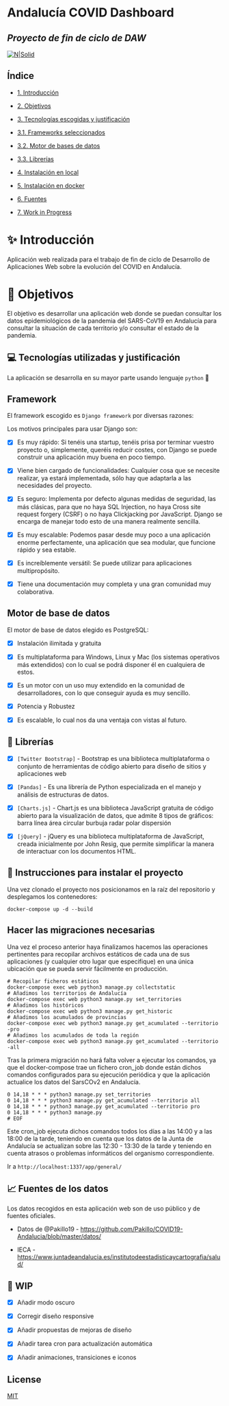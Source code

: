# Andalucía COVID Dashboard

## _Proyecto de fin de ciclo de DAW_

[![N|Solid](https://www.djangoproject.com/m/img/badges/djangomade124x25.gif)](https://nodesource.com/products/nsolid)

## Índice

- [1. Introducción](#introduccion)

- [2. Objetivos](#objetivos)

- [3. Tecnologías escogidas y justificación](#tecnologías)

- [3.1. Frameworks seleccionados](#framework)

- [3.2. Motor de bases de datos](#bbdd)

- [3.3. Librerías](#librerias)

- [4. Instalación en local](#instalacion_local)

- [5. Instalación en docker](#instalacion_docker)

- [6. Fuentes](#fuentes)

- [7. Work in Progress](#WIP)

# :sparkles: Introducción

<a  name="introduccion"></a>

Aplicación web realizada para el trabajo de fin de ciclo de Desarrollo de Aplicaciones Web sobre la evolución del COVID en Andalucía.

# :checkered_flag: Objetivos

<a  name="objetivos"></a>

El objetivo es desarrollar una aplicación web donde se puedan consultar los datos epidemiológicos de la pandemia del SARS-CoV19 en Andalucía para consultar la situación de cada territorio y/o consultar el estado de la pandemia.

## :computer: Tecnologías utilizadas y justificación

<a  name="tecnologías"></a>

La aplicación se desarrolla en su mayor parte usando lenguaje `python` :snake:

## Framework

<a  name="framework"></a>

El framework escogido es `Django framework` por diversas razones:

Los motivos principales para usar Django son:

- [x] Es muy rápido: Si tenéis una startup, tenéis prisa por terminar vuestro proyecto o, simplemente, queréis reducir costes, con Django se puede construir una aplicación muy buena en poco tiempo.

- [x] Viene bien cargado de funcionalidades: Cualquier cosa que se necesite realizar, ya estará implementada, sólo hay que adaptarla a las necesidades del proyecto.

- [x] Es seguro: Implementa por defecto algunas medidas de seguridad, las más clásicas, para que no haya SQL Injection, no haya Cross site request forgery (CSRF) o no haya Clickjacking por JavaScript. Django se encarga de manejar todo esto de una manera realmente sencilla.

- [x] Es muy escalable: Podemos pasar desde muy poco a una aplicación enorme perfectamente, una aplicación que sea modular, que funcione rápido y sea estable.

- [x] Es increíblemente versátil: Se puede utilizar para aplicaciones multipropósito.

- [x] Tiene una documentación muy completa y una gran comunidad muy colaborativa.

## Motor de base de datos

<a  name="bbdd"></a>

El motor de base de datos elegido es PostgreSQL:

- [x] Instalación ilimitada y gratuita

- [x] Es multiplataforma para Windows, Linux y Mac (los sistemas operativos más extendidos) con lo cual se podrá disponer él en cualquiera de estos.

- [x] Es un motor con un uso muy extendido en la comunidad de desarrolladores, con lo que conseguir ayuda es muy sencillo.

- [x] Potencia y Robustez

- [x] Es escalable, lo cual nos da una ventaja con vistas al futuro.

## :book: Librerías

<a  name="librerias"></a>

- [x] `[Twitter Bootstrap]` - Bootstrap es una biblioteca multiplataforma o conjunto de herramientas de código abierto para diseño de sitios y aplicaciones web

- [x] `[Pandas]` - Es una librería de Python especializada en el manejo y análisis de estructuras de datos.

- [x] `[Charts.js]` - Chart.js es una biblioteca JavaScript gratuita de código abierto para la visualización de datos, que admite 8 tipos de gráficos: barra línea área circular burbuja radar polar dispersión

- [x] `[jQuery]` - jQuery es una biblioteca multiplataforma de JavaScript, creada inicialmente por John Resig, que permite simplificar la manera de interactuar con los documentos HTML.

## :whale: Instrucciones para instalar el proyecto

<a  name="instalacion_docker"></a>

Una vez clonado el proyecto nos posicionamos en la raíz del repositorio y desplegamos los contenedores:

```
docker-compose up -d --build
```

## Hacer las migraciones necesarias

Una vez el proceso anterior haya finalizamos hacemos las operaciones pertinentes para recopilar archivos estáticos de cada una de sus aplicaciones (y cualquier otro lugar que especifique) en una única ubicación que se pueda servir fácilmente en producción.

```
# Recopilar ficheros estáticos
docker-compose exec web python3 manage.py collectstatic
# Añadimos los territorios de Andalucía
docker-compose exec web python3 manage.py set_territories
# Añadimos los históricos
docker-compose exec web python3 manage.py get_historic
# Añadimos los acumulados de provincias
docker-compose exec web python3 manage.py get_acumulated --territorio -pro
# Añadimos los acumulados de toda la región
docker-compose exec web python3 manage.py get_acumulated --territorio -all
```

Tras la primera migración no hará falta volver a ejecutar los comandos, ya que el docker-compose trae un fichero cron_job donde están dichos comandos configurados para su ejecución periódica y que la aplicación actualice los datos del SarsCOv2 en Andalucía.

```
0 14,18 * * * python3 manage.py set_territories
0 14,18 * * * python3 manage.py get_acumulated --territorio all
0 14,18 * * * python3 manage.py get_acumulated --territorio pro
0 14,18 * * * python3 manage.py
# EOF
```

Este cron_job ejecuta dichos comandos todos los días a las 14:00 y a las 18:00 de la tarde, teniendo en cuenta que los datos de la Junta de Andalucía se actualizan sobre las 12:30 - 13:30 de la tarde y teniendo en cuenta atrasos o problemas informáticos del organismo correspondiente.

Ir a `http://localhost:1337/app/general/`

## :chart_with_upwards_trend: Fuentes de los datos

<a  name="fuentes"></a>

Los datos recogidos en esta aplicación web son de uso público y de fuentes oficiales.

- Datos de @Pakillo19 - https://github.com/Pakillo/COVID19-Andalucia/blob/master/datos/

- IECA - https://www.juntadeandalucia.es/institutodeestadisticaycartografia/salud/

## :pencil: WIP

<a  name="wip"></a>

- [x] Añadir modo oscuro

- [x] Corregir diseño responsive

- [x] Añadir propuestas de mejoras de diseño

- [x] Añadir tarea cron para actualización automática

- [x] Añadir animaciones, transiciones e iconos

## License

[MIT](https://choosealicense.com/licenses/mit/)
